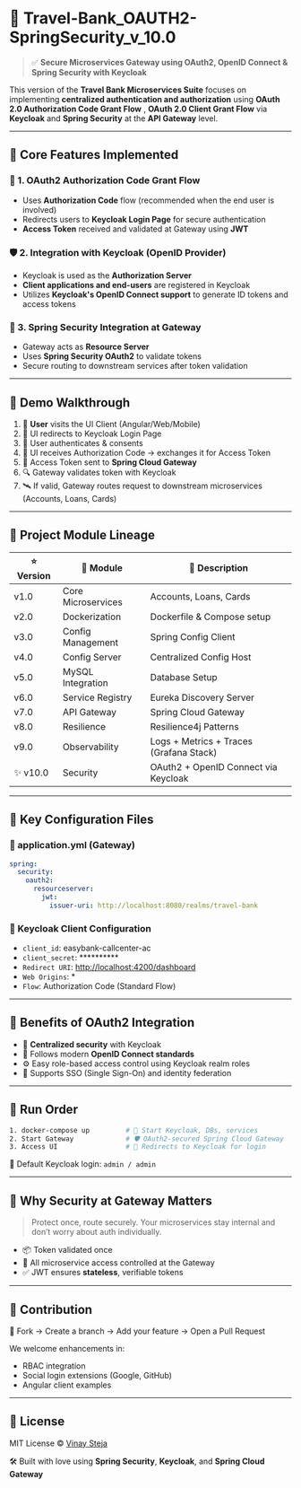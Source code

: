 # 🔐 Travel-Bank\_OAUTH2-SpringSecurity\_v\_10.0

> ✅ **Secure Microservices Gateway using OAuth2, OpenID Connect & Spring Security with Keycloak**

This version of the **Travel Bank Microservices Suite** focuses on implementing **centralized authentication and authorization** using **OAuth 2.0 Authorization Code Grant Flow** , **OAuth 2.0 Client Grant Flow** via **Keycloak** and **Spring Security** at the **API Gateway** level.

---

## 🔐 Core Features Implemented

### 🧭 1. OAuth2 Authorization Code Grant Flow

* Uses **Authorization Code** flow (recommended when the end user is involved)
* Redirects users to **Keycloak Login Page** for secure authentication
* **Access Token** received and validated at Gateway using **JWT**

### 🛡️ 2. Integration with Keycloak (OpenID Provider)

* Keycloak is used as the **Authorization Server**
* **Client applications and end-users** are registered in Keycloak
* Utilizes **Keycloak's OpenID Connect support** to generate ID tokens and access tokens

### 🔐 3. Spring Security Integration at Gateway

* Gateway acts as **Resource Server**
* Uses **Spring Security OAuth2** to validate tokens
* Secure routing to downstream services after token validation

---

## 🧪 Demo Walkthrough

1. 👤 **User** visits the UI Client (Angular/Web/Mobile)
2. 🚪 UI redirects to Keycloak Login Page
3. 🔐 User authenticates & consents
4. 🔁 UI receives Authorization Code → exchanges it for Access Token
5. 🎫 Access Token sent to **Spring Cloud Gateway**
6. 🔍 Gateway validates token with Keycloak
7. 🛰️ If valid, Gateway routes request to downstream microservices (Accounts, Loans, Cards)

---

## 📁 Project Module Lineage

| ⭐ Version | 📁 Module          | 🧩 Description                          |
| --------- | ------------------ | --------------------------------------- |
| v1.0      | Core Microservices | Accounts, Loans, Cards                  |
| v2.0      | Dockerization      | Dockerfile & Compose setup              |
| v3.0      | Config Management  | Spring Config Client                    |
| v4.0      | Config Server      | Centralized Config Host                 |
| v5.0      | MySQL Integration  | Database Setup                          |
| v6.0      | Service Registry   | Eureka Discovery Server                 |
| v7.0      | API Gateway        | Spring Cloud Gateway                    |
| v8.0      | Resilience         | Resilience4j Patterns                   |
| v9.0      | Observability      | Logs + Metrics + Traces (Grafana Stack) |
| ✨ v10.0   | Security           | OAuth2 + OpenID Connect via Keycloak    |

---

## 📂 Key Configuration Files

### 🔐 application.yml (Gateway)

```yaml
spring:
  security:
    oauth2:
      resourceserver:
        jwt:
          issuer-uri: http://localhost:8080/realms/travel-bank
```

### 🧾 Keycloak Client Configuration

* `client_id`: easybank-callcenter-ac
* `client_secret`: \*\*\*\*\*\*\*\*\*\*
* `Redirect URI`: [http://localhost:4200/dashboard](http://localhost:4200/dashboard)
* `Web Origins`: \*
* `Flow`: Authorization Code (Standard Flow)

---

## 📌 Benefits of OAuth2 Integration

* 🔐 **Centralized security** with Keycloak
* 🧠 Follows modern **OpenID Connect standards**
* ⚙️ Easy role-based access control using Keycloak realm roles
* 🔄 Supports SSO (Single Sign-On) and identity federation

---

## 🚀 Run Order

```bash
1. docker-compose up         # 🔌 Start Keycloak, DBs, services
2. Start Gateway             # 🛡️ OAuth2-secured Spring Cloud Gateway
3. Access UI                 # 🔄 Redirects to Keycloak for login
```

🧪 Default Keycloak login: `admin / admin`

---

## 🧠 Why Security at Gateway Matters

> Protect once, route securely. Your microservices stay internal and don’t worry about auth individually.

* 📦 Token validated once
* 🚪 All microservice access controlled at the Gateway
* ✅ JWT ensures **stateless**, verifiable tokens

---

## 💬 Contribution

🤝 Fork → Create a branch → Add your feature → Open a Pull Request

We welcome enhancements in:

* RBAC integration
* Social login extensions (Google, GitHub)
* Angular client examples

---

## 📜 License

MIT License © [Vinay Steja](https://github.com/vinaysteja2)

🛠️ Built with love using **Spring Security**, **Keycloak**, and **Spring Cloud Gateway**
